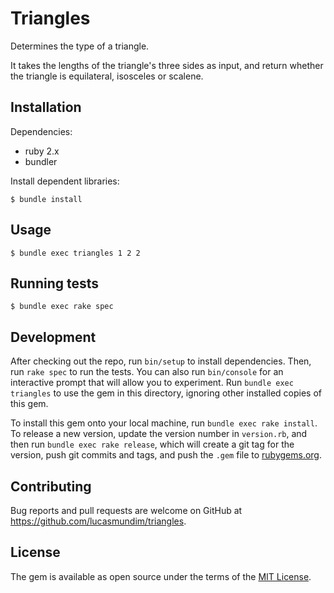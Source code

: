 # Triangles

Determines the type of a triangle.

It takes the lengths of the triangle's three sides as input, and return whether the triangle is equilateral, isosceles or scalene.

## Installation


Dependencies:

  * ruby 2.x
  * bundler

Install dependent libraries:

    $ bundle install


## Usage


    $ bundle exec triangles 1 2 2

## Running tests

    $ bundle exec rake spec

## Development

After checking out the repo, run `bin/setup` to install dependencies. Then, run `rake spec` to run the tests. You can also run `bin/console` for an interactive prompt that will allow you to experiment. Run `bundle exec triangles` to use the gem in this directory, ignoring other installed copies of this gem.

To install this gem onto your local machine, run `bundle exec rake install`. To release a new version, update the version number in `version.rb`, and then run `bundle exec rake release`, which will create a git tag for the version, push git commits and tags, and push the `.gem` file to [rubygems.org](https://rubygems.org).

## Contributing

Bug reports and pull requests are welcome on GitHub at https://github.com/lucasmundim/triangles.


## License

The gem is available as open source under the terms of the [MIT License](http://opensource.org/licenses/MIT).

